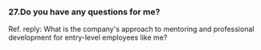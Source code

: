 ### 27.Do you have any questions for me?
Ref. reply: What is the company's approach to mentoring and professional development for entry-level employees like me?